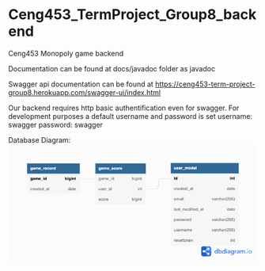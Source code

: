 # Ceng453_TermProject_Group8_backend
Ceng453 Monopoly game backend

Documentation can be found at docs/javadoc folder as javadoc

Swagger api documentation can be found at
https://ceng453-term-project-group8.herokuapp.com/swagger-ui/index.html

Our backend requires http basic authentification even for swagger. For development purposes a default username and password is set
username: swagger
password: swagger

Database Diagram:
![Database Diagram](./docs/diagrams/database_schema.png)
